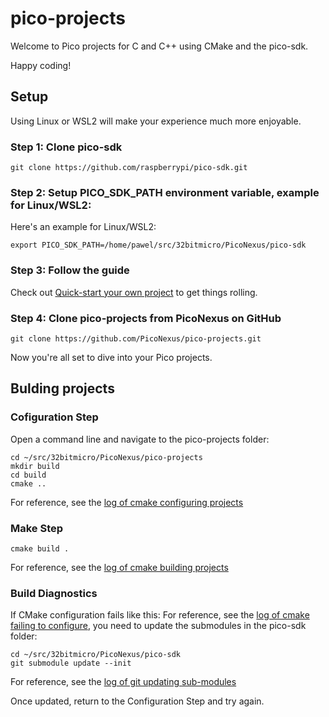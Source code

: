 # pico-projects

Welcome to Pico projects for C and C++ using CMake and the pico-sdk.

Happy coding!

## Setup

Using Linux or WSL2 will make your experience much more enjoyable.

### Step 1: Clone pico-sdk

```
git clone https://github.com/raspberrypi/pico-sdk.git 
```

### Step 2: Setup PICO_SDK_PATH environment variable, example for Linux/WSL2:

Here's an example for Linux/WSL2:

```
export PICO_SDK_PATH=/home/pawel/src/32bitmicro/PicoNexus/pico-sdk
```

### Step 3: Follow the guide 

Check out  [Quick-start your own project](https://github.com/raspberrypi/pico-sdk) to get things rolling.

### Step 4: Clone pico-projects from PicoNexus on GitHub

```
git clone https://github.com/PicoNexus/pico-projects.git
```

Now you're all set to dive into your Pico projects. 

## Bulding projects

### Cofiguration Step

Open a command line and navigate to the pico-projects folder:

```
cd ~/src/32bitmicro/PicoNexus/pico-projects
mkdir build
cd build
cmake ..
```

For reference, see the [log of cmake configuring projects](log/cmake-configure-done.log)

### Make Step

```
cmake build .
```

For reference, see the [log of cmake building projects](log/cmake-configure-done.log)

### Build Diagnostics

If CMake configuration fails like this:
For reference, see the [log of cmake failing to configure](log/cmake-configure-failed.log),
you need to update the submodules in the pico-sdk folder:

```
cd ~/src/32bitmicro/PicoNexus/pico-sdk
git submodule update --init
```

For reference, see the [log of git updating sub-modules](log/git-pico-sdk-submodules-update.log) 

Once updated, return to the Configuration Step and try again.
